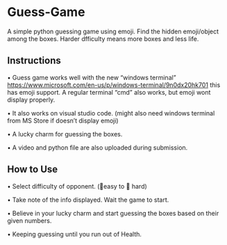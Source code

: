 # Guess-Game
A simple python guessing game using emoji. Find the hidden emoji/object among the boxes. Harder dfficulty means more boxes and less life.

## Instructions

•	Guess game works well with the new “windows terminal” https://www.microsoft.com/en-us/p/windows-terminal/9n0dx20hk701 this has emoji support. A regular terminal “cmd” also works, but emoji wont display properly.

•	It also works on visual studio code. (might also need windows terminal from MS Store if doesn’t display emoji)

•	A lucky charm for guessing the boxes.

•	A video and python file are also uploaded during submission.


## How to Use

•	Select difficulty of opponent. (👶easy to 🦸 hard)

•	Take note of the info displayed. Wait the game to start.

•	Believe in your lucky charm and start guessing the boxes based on their given numbers.

•	Keeping guessing until you run out of Health.
